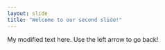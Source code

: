 ```yaml
---
layout: slide
title: "Welcome to our second slide!"
---
```

My modified text here.
Use the left arrow to go back!
